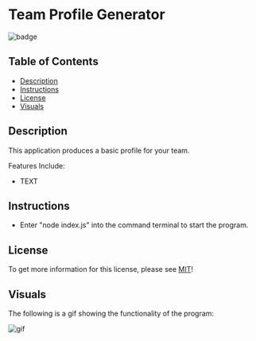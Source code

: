 # Team Profile Generator

![badge](https://img.shields.io/badge/License-MIT-yellow.svg)

## Table of Contents
- [Description](#description)
- [Instructions](#instructions)
- [License](#license)
- [Visuals](#visuals)

## Description 
This application produces a basic profile for your team.

Features Include:
- TEXT

## Instructions
- Enter "node index.js" into the command terminal to start the program.

## License
To get more information for this license, please see [MIT](https://opensource.org/licenses/MIT)!

## Visuals 
The following is a gif showing the functionality of the program:

![gif](#)
